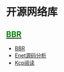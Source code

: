 # 开源网络库

## **[<font color=#008000>BBR</font>](https://github.com/Uyouii/Reading/blob/master/%E5%BC%80%E6%BA%90%E7%BD%91%E7%BB%9C%E5%BA%93/BBR)**
- [BBR](https://github.com/Uyouii/Reading/blob/master/%E5%BC%80%E6%BA%90%E7%BD%91%E7%BB%9C%E5%BA%93/BBR/BBR.md)
- [Enet源码分析](https://github.com/Uyouii/Reading/blob/master/%E5%BC%80%E6%BA%90%E7%BD%91%E7%BB%9C%E5%BA%93/Enet%E6%BA%90%E7%A0%81%E5%88%86%E6%9E%90.md)
- [Kcp阅读](https://github.com/Uyouii/Reading/blob/master/%E5%BC%80%E6%BA%90%E7%BD%91%E7%BB%9C%E5%BA%93/Kcp%E9%98%85%E8%AF%BB.md)
